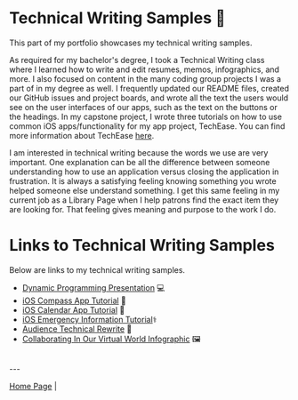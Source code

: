 # Technical Writing Samples 📝

This part of my portfolio showcases my technical writing samples. 

As required for my bachelor's degree, I took a Technical Writing class where I learned how to write and edit resumes, memos, infographics, and more. I also focused on content in the many coding group projects I was a part of in my degree as well. I frequently updated our README files, created our GitHub issues and project boards, and wrote all the text the users would see on the user interfaces of our apps, such as the text on the buttons or the headings. In my capstone project, I wrote three tutorials on how to use common iOS apps/functionality for my app project, TechEase. You can find more information about TechEase [here](https://github.com/MobileApps-Cascadia/TechEase_iOS/wiki).

I am interested in technical writing because the words we use are very important. One explanation can be all the difference between someone understanding how to use an application versus closing the application in frustration. It is always a satisfying feeling knowing something you wrote helped someone else understand something. I get this same feeling in my current job as a Library Page when I help patrons find the exact item they are looking for. That feeling gives meaning and purpose to the work I do. 

# Links to Technical Writing Samples

Below are links to my technical writing samples.

- [Dynamic Programming Presentation](./dynamic-programming-presentation.md) 💻
- [iOS Compass App Tutorial](./ios-compass-app-tutorial.md) 🧭
- [iOS Calendar App Tutorial](./ios-calendar-app-tutorial.md) 📆
- [iOS Emergency Information Tutorial](./ios-emergency-information-tutorial.md)⚕️
- [Audience Technical Rewrite](./audience-technical-rewrite.md) 📄
- [Collaborating In Our Virtual World Infographic](collaborating-in-our-virtual-world-infographic.md) 🖼️

<br> ---

[Home Page](../README.md) |

